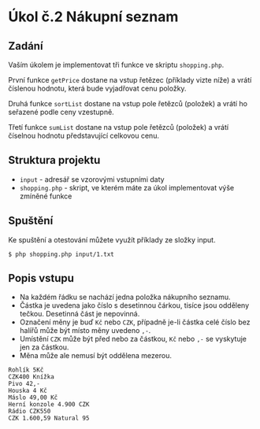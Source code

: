 # Úkol č.2 Nákupní seznam

## Zadání

Vaším úkolem je implementovat tři funkce ve skriptu `shopping.php`.

První funkce `getPrice` dostane na vstup řetězec (příklady vizte níže) a vrátí číslenou hodnotu, která bude vyjadřovat cenu položky.

Druhá funkce `sortList` dostane na vstup pole řetězců (položek) a vrátí ho seřazené podle ceny vzestupně.

Třetí funkce `sumList` dostane na vstup pole řetězců (položek) a vrátí číselnou hodnotu představující celkovou cenu.

## Struktura projektu

- `input` - adresář se vzorovými vstupními daty
- `shopping.php` - skript, ve kterém máte za úkol implementovat výše zmíněné funkce

## Spuštění

Ke spuštění a otestování můžete využít příklady ze složky input.

```
$ php shopping.php input/1.txt
```

## Popis vstupu

- Na každém řádku se nachází jedna položka nákupního seznamu.
- Částka je uvedena jako číslo s desetinnou čárkou, tisíce jsou odděleny tečkou. Desetinná část je nepovinná.
- Označení měny je buď `Kč` nebo `CZK`, případně je-li částka celé číslo bez halířů může být místo měny uvedeno `,-`.
- Umístění `CZK` může být před nebo za částkou, `Kč` nebo `,-` se vyskytuje jen za částkou.
- Měna může ale nemusí být oddělena mezerou.

```
Rohlík 5Kč
CZK400 Knížka
Pivo 42,-
Houska 4 Kč
Máslo 49,00 Kč
Herní konzole 4.900 CZK
Rádio CZK550
CZK 1.600,59 Natural 95
```

